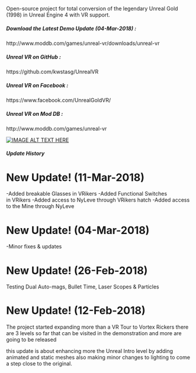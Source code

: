 Open-source project for total conversion of the legendary Unreal Gold (1998) in Unreal Engine 4 with VR support. 

<h5>Download the Latest Demo Update (04-Mar-2018) :</h5>
http://www.moddb.com/games/unreal-vr/downloads/unreal-vr

<h5>Unreal VR on GitHub :</h5>
https://github.com/kwstasg/UnrealVR

<h5>Unreal VR on Facebook :</h5>
https://www.facebook.com/UnrealGoldVR/

<h5>Unreal VR on Mod DB :</h5>
http://www.moddb.com/games/unreal-vr

<br>


[![IMAGE ALT TEXT HERE](https://raw.githubusercontent.com/kwstasg/UnrealVR/master/Content/Splash/EdSplash.png)](https://www.youtube.com/watch?v=jFP_eGd76uI)


<h5>Update History</h5>

New Update! (11-Mar-2018)
=========
-Added breakable Glasses in VRikers
-Added Functional Switches in VRikers
-Added access to NyLeve through VRikers hatch
-Added access to the Mine through NyLeve 

New Update! (04-Mar-2018)
=========
-Minor fixes & updates


New Update! (26-Feb-2018)
==========
Testing Dual Auto-mags, Bullet Time, Laser Scopes & Particles


New Update! (12-Feb-2018)
==========
The project started expanding more than a VR Tour to Vortex Rickers 
there are 3 levels so far that can be visited in the demonstration and more are going to be released 

this update is about enhancing more the Unreal Intro level by adding animated and static meshes also making minor changes to lighting to come a step close to the original.

